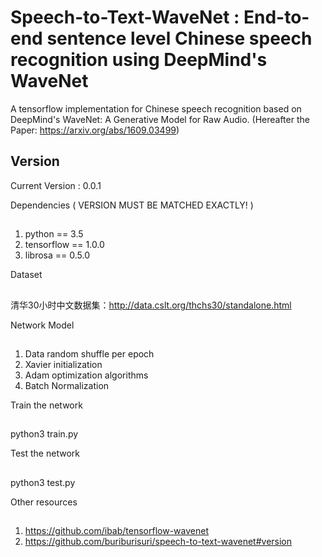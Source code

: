 Speech-to-Text-WaveNet : End-to-end sentence level Chinese speech recognition using DeepMind's WaveNet
=
A tensorflow implementation for Chinese speech recognition based on DeepMind's WaveNet: A Generative Model for Raw Audio. (Hereafter the Paper: https://arxiv.org/abs/1609.03499)

Version
---
Current Version : 0.0.1

Dependencies ( VERSION MUST BE MATCHED EXACTLY! )
##
1. python == 3.5
2. tensorflow == 1.0.0
3. librosa == 0.5.0

Dataset
##
清华30小时中文数据集：http://data.cslt.org/thchs30/standalone.html

Network Model
##
1. Data random shuffle per epoch
2. Xavier initialization
3. Adam optimization algorithms
4. Batch Normalization

Train the network
##
python3 train.py

Test the network
## 
python3 test.py

Other resources
##
1. https://github.com/ibab/tensorflow-wavenet
2. https://github.com/buriburisuri/speech-to-text-wavenet#version
